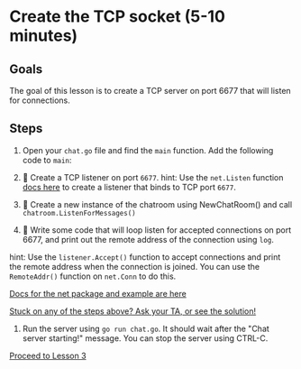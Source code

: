 # Create the TCP socket (5-10 minutes)

## Goals

The goal of this lesson is to create a TCP server on port 6677 that will
listen for connections.

## Steps


1. Open your `chat.go` file and find the `main` function. Add the following code to `main`:

  1. :star2: Create a TCP listener on port `6677`.
    hint: Use the `net.Listen` function [docs here](http://golang.org/pkg/net/#Listen) 
    to create a listener that binds to TCP port `6677`.  

  1. :star2: Create a new instance of the chatroom using NewChatRoom() and call
  `chatroom.ListenForMessages()`
  
  1. :star2: Write some code that will loop listen for accepted connections on port
  6677, and print out the remote address of the connection using `log`.

  hint: Use the `listener.Accept()` function to accept connections and print
  the remote address when the connection is joined.   You
  can use the `RemoteAddr()` function on `net.Conn` to do this.
  
  [Docs for the net package and example are here](http://golang.org/pkg/net/)
  
  [Stuck on any of the steps above? Ask your TA, or see the solution!](code/02-socket/chat.go)

1. Run the server using `go run chat.go`.  It should wait after the "Chat server starting!" message. 
You can stop the server using CTRL-C.

[Proceed to Lesson 3](03-data-structures.md)

